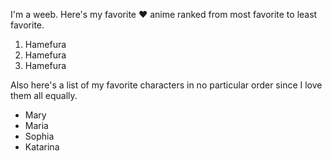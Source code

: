I'm a weeb. Here's my favorite :heart: anime ranked from most favorite to least favorite.

1. Hamefura
2. Hamefura
3. Hamefura

Also here's a list of my favorite characters in no particular order since I love them all equally.

* Mary
* Maria
* Sophia
* Katarina
